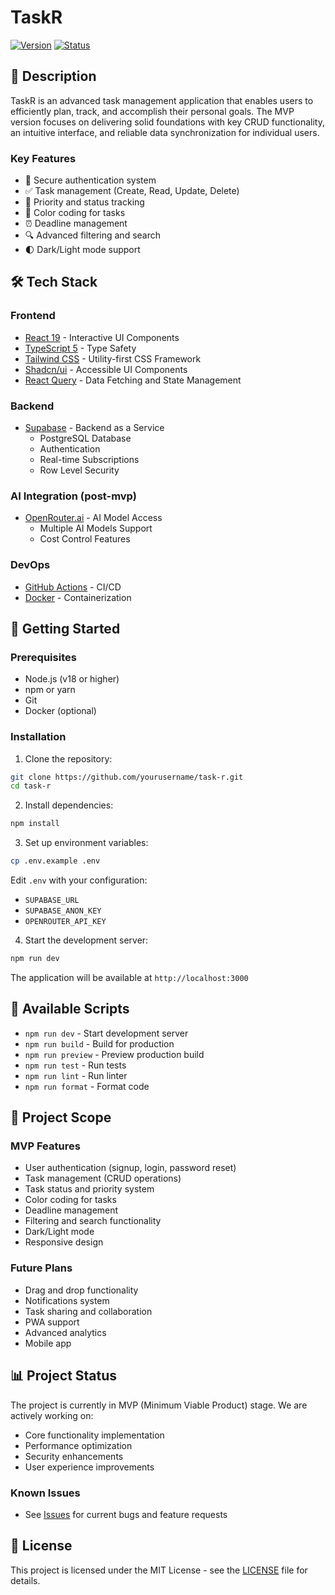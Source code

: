 # TaskR

[![Version](https://img.shields.io/badge/version-1.0.0-blue.svg)](https://semver.org)
[![Status](https://img.shields.io/badge/status-MVP-green.svg)](https://github.com/yourusername/task-r)

## 📝 Description

TaskR is an advanced task management application that enables users to efficiently plan, track, and accomplish their personal goals. The MVP version focuses on delivering solid foundations with key CRUD functionality, an intuitive interface, and reliable data synchronization for individual users.

### Key Features

- 🔐 Secure authentication system
- ✅ Task management (Create, Read, Update, Delete)
- 🎯 Priority and status tracking
- 🎨 Color coding for tasks
- ⏰ Deadline management
- 🔍 Advanced filtering and search
- 🌓 Dark/Light mode support

## 🛠 Tech Stack

### Frontend

- [React 19](https://react.dev) - Interactive UI Components
- [TypeScript 5](https://www.typescriptlang.org) - Type Safety
- [Tailwind CSS](https://tailwindcss.com) - Utility-first CSS Framework
- [Shadcn/ui](https://ui.shadcn.com) - Accessible UI Components
- [React Query](https://tanstack.com/query) - Data Fetching and State Management

### Backend

- [Supabase](https://supabase.com) - Backend as a Service
  - PostgreSQL Database
  - Authentication
  - Real-time Subscriptions
  - Row Level Security

### AI Integration (post-mvp)

- [OpenRouter.ai](https://openrouter.ai) - AI Model Access
  - Multiple AI Models Support
  - Cost Control Features

### DevOps

- [GitHub Actions](https://github.com/features/actions) - CI/CD
- [Docker](https://www.docker.com) - Containerization

## 🚀 Getting Started

### Prerequisites

- Node.js (v18 or higher)
- npm or yarn
- Git
- Docker (optional)

### Installation

1. Clone the repository:

```bash
git clone https://github.com/yourusername/task-r.git
cd task-r
```

2. Install dependencies:

```bash
npm install
```

3. Set up environment variables:

```bash
cp .env.example .env
```

Edit `.env` with your configuration:

- `SUPABASE_URL`
- `SUPABASE_ANON_KEY`
- `OPENROUTER_API_KEY`

4. Start the development server:

```bash
npm run dev
```

The application will be available at `http://localhost:3000`

## 📜 Available Scripts

- `npm run dev` - Start development server
- `npm run build` - Build for production
- `npm run preview` - Preview production build
- `npm run test` - Run tests
- `npm run lint` - Run linter
- `npm run format` - Format code

## 🎯 Project Scope

### MVP Features

- User authentication (signup, login, password reset)
- Task management (CRUD operations)
- Task status and priority system
- Color coding for tasks
- Deadline management
- Filtering and search functionality
- Dark/Light mode
- Responsive design

### Future Plans

- Drag and drop functionality
- Notifications system
- Task sharing and collaboration
- PWA support
- Advanced analytics
- Mobile app

## 📊 Project Status

The project is currently in MVP (Minimum Viable Product) stage. We are actively working on:

- Core functionality implementation
- Performance optimization
- Security enhancements
- User experience improvements

### Known Issues

- See [Issues](https://github.com/yourusername/task-r/issues) for current bugs and feature requests

## 📄 License

This project is licensed under the MIT License - see the [LICENSE](LICENSE) file for details.
